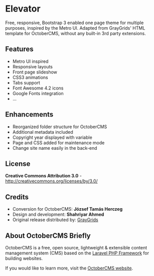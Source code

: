 Elevator
========

Free, responsive, Bootstrap 3 enabled one page theme for multiple purposes, inspired by the Metro UI. Adapted from GrayGrids' HTML template for OctoberCMS, without any built-in 3rd party extensions.

Features
--------
* Metro UI inspired
* Responsive layouts
* Front page slideshow
* CSS3 animations
* Tabs support
* Font Awesome 4.2 icons
* Google Fonts integration
* ...

Enhancements
--------------
* Reorganized folder structure for OctoberCMS
* Additional metadata included
* Copyright year displayed with variable
* Page and CSS added for maintenance mode
* Change site name easily in the back-end

License
-------
**Creative Commons Attribution 3.0** - http://creativecommons.org/licenses/by/3.0/

Credits
-------
* Conversion for OctoberCMS: **József Tamás Herczeg**
* Design and development: **Shahriyar Ahmed**
* Original release distributed by: [GrayGrids](http://graygrids.com/)

About OctoberCMS Briefly
------------------------
OctoberCMS is a free, open source, lightweight & extensible content management system (CMS) based on the [Laravel PHP Framework](http://laravel.com/) for building websites.

If you would like to learn more, visit the [OctoberCMS website](http://octobercms.com/).
